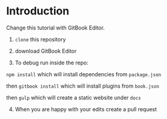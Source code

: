 # Introduction

Change this tutorial with GitBook Editor.


1. `clone` this repository

2. download GitBook Editor

3. To debug run inside the repo:

`npm install` which will install dependencies from `package.json`

then `gitbook install` which will install plugins from `book.json`

then `gulp` which will create a static website under `docs`

4. When you are happy with your edits create a pull request




